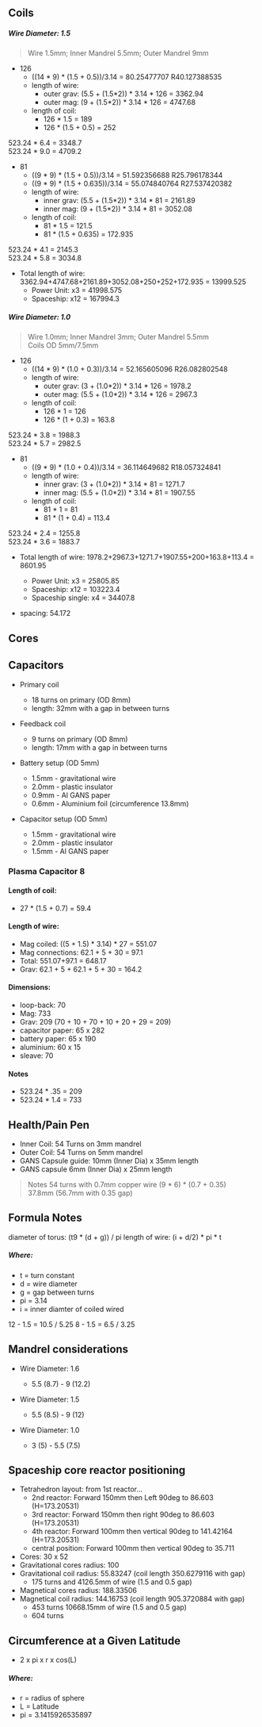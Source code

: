 ## Coils
##### Wire Diameter: 1.5
> Wire 1.5mm; Inner Mandrel 5.5mm; Outer Mandrel 9mm

* 126
  - ((14 * 9) * (1.5 + 0.5))/3.14 = 80.25477707 R40.127388535
  - length of wire:
    - outer grav: (5.5 + (1.5*2)) * 3.14 * 126 = 3362.94
    - outer mag: (9 + (1.5*2)) * 3.14 * 126 = 4747.68
  - length of coil:
    - 126 * 1.5 = 189
    - 126 * (1.5 + 0.5) = 252

523.24 * 6.4 = 3348.7  
523.24 * 9.0 = 4709.2  


* 81 
  - ((9 * 9) * (1.5 + 0.5))/3.14 = 51.592356688 R25.796178344
  - ((9 * 9) * (1.5 + 0.635))/3.14 = 55.074840764 R27.537420382
  - length of wire:
    - inner grav: (5.5 + (1.5*2)) * 3.14 * 81 = 2161.89
    - inner mag: (9 + (1.5*2)) * 3.14 * 81 = 3052.08
  - length of coil:
    - 81 * 1.5 = 121.5
    - 81 * (1.5 + 0.635) = 172.935

523.24 * 4.1 = 2145.3  
523.24 * 5.8 = 3034.8  

* Total length of wire: 3362.94+4747.68+2161.89+3052.08+250+252+172.935 = 13999.525
  - Power Unit: x3 = 41998.575
  - Spaceship: x12 = 167994.3


##### Wire Diameter: 1.0
> Wire 1.0mm; Inner Mandrel 3mm; Outer Mandrel 5.5mm  
> Coils OD 5mm/7.5mm

* 126
  - ((14 * 9) * (1.0 + 0.3))/3.14 = 52.165605096 R26.082802548
  - length of wire:
    - outer grav: (3 + (1.0*2)) * 3.14 * 126 = 1978.2
    - outer mag: (5.5 + (1.0*2)) * 3.14 * 126 = 2967.3   
  - length of coil:
    - 126 * 1 = 126
    - 126 * (1 + 0.3) = 163.8

523.24 * 3.8 = 1988.3  
523.24 * 5.7 = 2982.5  

* 81 
  - ((9 * 9) * (1.0 + 0.4))/3.14 = 36.114649682 R18.057324841
  - length of wire:
    - inner grav: (3 + (1.0*2)) * 3.14 * 81 = 1271.7
    - inner mag: (5.5 + (1.0*2)) * 3.14 * 81 = 1907.55
  - length of coil:
    - 81 * 1 = 81
    - 81 * (1 + 0.4) = 113.4

523.24 * 2.4 = 1255.8  
523.24 * 3.6 = 1883.7  

* Total length of wire: 1978.2+2967.3+1271.7+1907.55+200+163.8+113.4 = 8601.95
  - Power Unit: x3 = 25805.85
  - Spaceship: x12 = 103223.4
  - Spaceship single: x4 = 34407.8

* spacing: 54.172

## Cores



## Capacitors

* Primary coil
  - 18 turns on primary (OD 8mm)
  - length: 32mm with a gap in between turns

* Feedback coil
  - 9 turns on primary (OD 8mm)
  - length: 17mm with a gap in between turns

* Battery setup (OD 5mm)
  - 1.5mm - gravitational wire
  - 2.0mm - plastic insulator
  - 0.9mm - Al GANS paper 
  - 0.6mm - Aluminium foil (circumference 13.8mm)

* Capacitor setup (OD 5mm)
  - 1.5mm - gravitational wire
  - 2.0mm - plastic insulator
  - 1.5mm - Al GANS paper 

### Plasma Capacitor 8

#### Length of coil:
* 27 * (1.5 + 0.7) = 59.4

#### Length of wire:
* Mag coiled: ((5 + 1.5) * 3.14) * 27 = 551.07
* Mag connections: 62.1 + 5 + 30 = 97.1
* Total: 551.07+97.1 = 648.17
* Grav: 62.1 + 5 + 62.1 + 5 + 30 = 164.2

#### Dimensions:
* loop-back: 70
* Mag: 733
* Grav: 209 (70 + 10 + 70 + 10 + 20 + 29 = 209)
* capacitor paper: 65 x 282
* battery paper: 65 x 190
* aluminium: 60 x 15
* sleave: 70

#### Notes
* 523.24 * .35 = 209
* 523.24 * 1.4 = 733




## Health/Pain Pen

* Inner Coil: 54 Turns on 3mm mandrel
* Outer Coil: 54 Turns on 5mm mandrel
* GANS Capsule guide: 10mm (Inner Dia) x 35mm length
* GANS capsule 6mm (Inner Dia) x 25mm length

> Notes 54 turns with 0.7mm copper wire
>  (9 * 6) * (0.7 + 0.35)  
>  37.8mm (56.7mm with 0.35 gap)  

## Formula Notes

diameter of torus: (t9 * (d + g)) / pi
length of wire: (i + d/2) * pi * t

##### Where:
* t = turn constant
* d = wire diameter
* g = gap between turns
* pi = 3.14
* i = inner diamter of coiled wired

12 - 1.5 = 10.5 / 5.25
8 - 1.5 = 6.5 / 3.25

## Mandrel considerations

* Wire Diameter: 1.6
  - 5.5 (8.7) - 9 (12.2)

* Wire Diameter: 1.5
  - 5.5 (8.5) - 9 (12)
 
* Wire Diameter: 1.0
  - 3 (5) - 5.5 (7.5)


## Spaceship core reactor positioning

* Tetrahedron layout: from 1st reactor...
  - 2nd reactor: Forward 150mm then Left 90deg to 86.603 (H=173.20531)
  - 3rd reactor: Forward 150mm then right 90deg to 86.603 (H=173.20531)
  - 4th reactor: Forward 100mm then vertical 90deg to 141.42164 (H=173.20531)
  - central position: Forward 100mm then vertical 90deg to 35.711
* Cores: 30 x 52
* Gravitational cores radius: 100
* Gravitational coil radius: 55.83247 (coil length 350.6279116 with gap)
  - 175 turns and 4126.5mm of wire (1.5 and 0.5 gap)
* Magnetical cores radius: 188.33506
* Magnetical coil radius: 144.16753 (coil length 905.3720884 with gap)
  - 453 turns 10668.15mm of wire (1.5 and 0.5 gap)
  - 604 turns 

## Circumference at a Given Latitude
* 2 x pi x r x cos(L)

##### Where: 
* r = radius of sphere
* L = Latitude
* pi = 3.1415926535897



